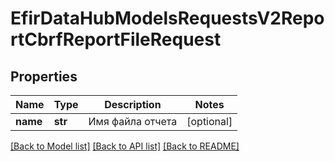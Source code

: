 # EfirDataHubModelsRequestsV2ReportCbrfReportFileRequest

## Properties
Name | Type | Description | Notes
------------ | ------------- | ------------- | -------------
**name** | **str** | Имя файла отчета | [optional] 

[[Back to Model list]](../README.md#documentation-for-models) [[Back to API list]](../README.md#documentation-for-api-endpoints) [[Back to README]](../README.md)

